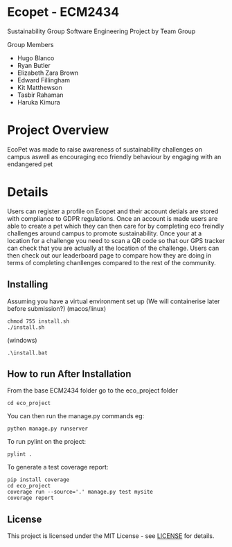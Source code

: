# Ecopet - ECM2434
Sustainability Group Software Engineering Project by Team Group

Group Members
- Hugo Blanco
- Ryan Butler
- Elizabeth Zara Brown
- Edward Fillingham
- Kit Matthewson
- Tasbir Rahaman
- Haruka Kimura

# Project Overview 
EcoPet was made to raise awareness of sustainability challenges on campus aswell as encouraging eco friendly behaviour by engaging with an endangered pet 

# Details 
Users can register a profile on Ecopet and their account detials are stored with compliance to GDPR regulations.
Once an account is made users are able to create a pet which they can then care for by completing eco freindly challenges around campus to promote sustainability. Once your at a location for a challenge you need to scan a QR code so that our GPS tracker can check that you are actually at the location of the challenge. 
Users can then check out our leaderboard page to compare how they are doing in terms of completing chanllenges compared to the rest of the community. 

## Installing
Assuming you have a virtual environment set up (We will containerise later before submission?)
(macos/linux)
```shell
chmod 755 install.sh
./install.sh
```
(windows)
```shell
.\install.bat
```

## How to run After Installation
From the base ECM2434 folder go to the eco_project folder 
```shell
cd eco_project
```

You can then run the manage.py commands eg:
```shell
python manage.py runserver
```

To run pylint on the project:
```shell
pylint .
```

To generate a test coverage report:
```shell
pip install coverage
cd eco_project
coverage run --source='.' manage.py test mysite
coverage report
```
## License

This project is licensed under the MIT License - see [LICENSE](LICENCE) for details.
